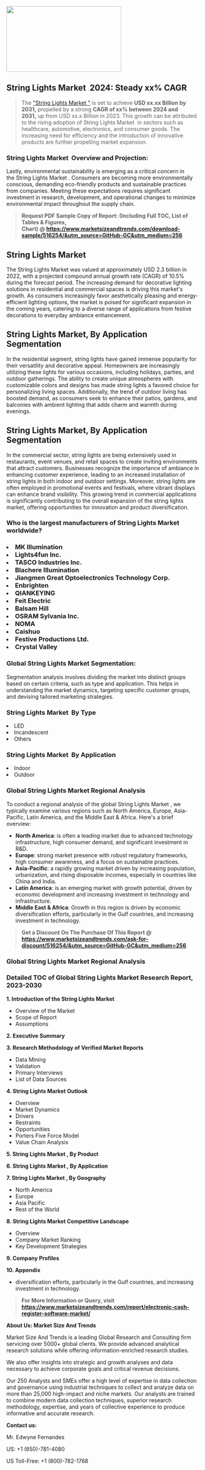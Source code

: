 <p><img class="alignnone size-medium wp-image-20088" src="https://ffe5etoiles.com/wp-content/uploads/2024/12/MST1-300x171.png" alt="" width="300" height="171" /></p><h2 id="ember46" class="ember-view reader-text-block__heading-2">String Lights Market &nbsp;2024: Steady&nbsp;xx% CAGR</h2><blockquote id="ember47" class="ember-view reader-text-block__blockquote">The&nbsp;<a class="app-aware-link " href="https://www.marketsizeandtrends.com/download-sample/516254/&utm_source=GitHub-GC&utm_medium=256" target="_blank" data-test-app-aware-link="">"String Lights Market "</a>&nbsp;is set to achieve&nbsp;<strong>USD&nbsp;xx.xx&nbsp;Billion by 2031,</strong>&nbsp;propelled by a strong&nbsp;<strong>CAGR of&nbsp;xx% between 2024 and 2031,</strong>&nbsp;up from USD xx.x Billion in 2023. This growth can be attributed to the rising adoption of&nbsp;String Lights Market &nbsp;in sectors such as healthcare, automotive, electronics, and consumer goods. The increasing need for efficiency and the introduction of innovative products are further propelling market expansion.</blockquote><h3 id="ember48" class="ember-view reader-text-block__heading-3">String Lights Market &nbsp;Overview and Projection:</h3><p id="ember49" class="ember-view reader-text-block__paragraph">Lastly, environmental sustainability is emerging as a critical concern in the&nbsp;String Lights Market . Consumers are becoming more environmentally conscious, demanding eco-friendly products and sustainable practices from companies. Meeting these expectations requires significant investment in research, development, and operational changes to minimize environmental impact throughout the supply chain.</p><blockquote id="ember50" class="ember-view reader-text-block__blockquote"><strong>Request PDF Sample Copy of Report: (Including Full TOC, List of Tables &amp; Figures, Chart)&nbsp;@&nbsp;<strong><a href="https://www.marketsizeandtrends.com/download-sample/516254/&utm_source=GitHub-GC&utm_medium=256" target="_blank">https://www.marketsizeandtrends.com/download-sample/516254/&utm_source=GitHub-GC&utm_medium=256</a></strong></strong></blockquote><h3 class=""> <h2>String Lights Market</h2><p>The String Lights Market was valued at approximately USD 2.3 billion in 2022, with a projected compound annual growth rate (CAGR) of 10.5% during the forecast period. The increasing demand for decorative lighting solutions in residential and commercial spaces is driving this market's growth. As consumers increasingly favor aesthetically pleasing and energy-efficient lighting options, the market is poised for significant expansion in the coming years, catering to a diverse range of applications from festive decorations to everyday ambiance enhancement.</p><h2>String Lights Market, By Application Segmentation</h2><p>In the residential segment, string lights have gained immense popularity for their versatility and decorative appeal. Homeowners are increasingly utilizing these lights for various occasions, including holidays, parties, and outdoor gatherings. The ability to create unique atmospheres with customizable colors and designs has made string lights a favored choice for personalizing living spaces. Additionally, the trend of outdoor living has boosted demand, as consumers seek to enhance their patios, gardens, and balconies with ambient lighting that adds charm and warmth during evenings.</p><h2>String Lights Market, By Application Segmentation</h2><p>In the commercial sector, string lights are being extensively used in restaurants, event venues, and retail spaces to create inviting environments that attract customers. Businesses recognize the importance of ambiance in enhancing customer experience, leading to an increased installation of string lights in both indoor and outdoor settings. Moreover, string lights are often employed in promotional events and festivals, where vibrant displays can enhance brand visibility. This growing trend in commercial applications is significantly contributing to the overall expansion of the string lights market, offering opportunities for innovation and product diversification.</p></h3><h3 id="" class="">Who is the largest manufacturers of&nbsp;String Lights Market worldwide?</h3><h3 class=""></Li><Li>MK Illumination</Li><Li> Lights4fun Inc.</Li><Li> TASCO Industries Inc.</Li><Li> Blachere Illumination</Li><Li> Jiangmen Great Optoelectronics Technology Corp.</Li><Li> Enbrighten</Li><Li> QIANKEYING</Li><Li> Feit Electric</Li><Li> Balsam Hill</Li><Li> OSRAM Sylvania Inc.</Li><Li> NOMA</Li><Li> Caishuo</Li><Li> Festive Productions Ltd.</Li><Li> Crystal Valley</h3><h3 id="ember53" class="ember-view reader-text-block__heading-3">Global&nbsp;String Lights Market Segmentation:</h3><p id="ember54" class="ember-view reader-text-block__paragraph">Segmentation analysis involves dividing the market into distinct groups based on certain criteria, such as type and application. This helps in understanding the market dynamics, targeting specific customer groups, and devising tailored marketing strategies.</p><h3 id="" class="">String Lights Market &nbsp;By Type</h3><p></Li><Li>LED</Li><Li> Incandescent</Li><Li> Others</p><h3 id="" class="">String Lights Market &nbsp;By Application</h3><p class=""></Li><Li>Indoor</Li><Li> Outdoor</p><h3 id="ember62" class="ember-view reader-text-block__heading-3">Global String Lights Market Regional Analysis</h3><p id="ember63" class="ember-view reader-text-block__paragraph">To conduct a regional analysis of the global String Lights Market , we typically examine various regions such as North America, Europe, Asia-Pacific, Latin America, and the Middle East &amp; Africa. Here's a brief overview:</p><ul><li><strong>North America</strong>: is often a leading market due to advanced technology infrastructure, high consumer demand, and significant investment in R&amp;D.</li><li><strong>Europe</strong>: strong market presence with robust regulatory frameworks, high consumer awareness, and a focus on sustainable practices.</li><li><strong>Asia-Pacific</strong>: a rapidly growing market driven by increasing population, urbanization, and rising disposable incomes, especially in countries like China and India.</li><li><strong>Latin America</strong>: is an emerging market with growth potential, driven by economic development and increasing investment in technology and infrastructure.</li><li><strong>Middle East &amp; Africa</strong>: Growth in this region is driven by economic diversification efforts, particularly in the Gulf countries, and increasing investment in technology.</li></ul><blockquote id="ember61" class="ember-view reader-text-block__blockquote"><strong>Get a Discount On The Purchase Of This Report @ <strong><a href="https://html-cleaner.com/" target="">https://www.marketsizeandtrends.com/ask-for-discount/516254/&utm_source=GitHub-GC&utm_medium=256</a></strong></strong></blockquote><h3 id="ember62" class="ember-view reader-text-block__heading-3">Global String Lights Market Regional Analysis</h3><h3 id="" class="">Detailed TOC of Global String Lights Market Research Report, 2023-2030</h3><p id="" class=""><strong>1. Introduction of the String Lights Market </strong></p><ul><li>Overview of the Market</li><li>Scope of Report</li><li>Assumptions</li></ul><p id="" class=""><strong>2. Executive Summary</strong></p><p id="" class=""><strong>3. Research Methodology of Verified Market Reports</strong></p><ul><li>Data Mining</li><li>Validation</li><li>Primary Interviews</li><li>List of Data Sources</li></ul><p id="" class=""><strong>4. String Lights Market Outlook</strong></p><ul><li>Overview</li><li>Market Dynamics</li><li>Drivers</li><li>Restraints</li><li>Opportunities</li><li>Porters Five Force Model</li><li>Value Chain Analysis</li></ul><p id="" class=""><strong>5. String Lights Market , By Product</strong></p><p id="" class=""><strong>6. String Lights Market , By Application</strong></p><p id="" class=""><strong>7. String Lights Market , By Geography</strong></p><ul><li>North America</li><li>Europe</li><li>Asia Pacific</li><li>Rest of the World</li></ul><p id="" class=""><strong>8. String Lights Market Competitive Landscape</strong></p><ul><li>Overview</li><li>Company Market Ranking</li><li>Key Development Strategies</li></ul><p id="" class=""><strong>9. Company Profiles</strong></p><p id="" class=""><strong>10. Appendix</strong></p><ul><li>diversification efforts, particularly in the Gulf countries, and increasing investment in technology.</li></ul><blockquote id="ember65" class="ember-view reader-text-block__blockquote"><strong>For More Information or Query, visit <strong><strong><a href="https://html-cleaner.com/" target="">https://www.marketsizeandtrends.com/report/electronic-cash-register-software-market/</a></strong></strong></strong></blockquote><p id="" class=""><strong>About Us: Market Size And Trends</strong></p><p id="" class="">Market Size And Trends is a leading Global Research and Consulting firm servicing over 5000+ global clients. We provide advanced analytical research solutions while offering information-enriched research studies.</p><p id="" class="">We also offer insights into strategic and growth analyses and data necessary to achieve corporate goals and critical revenue decisions.</p><p id="" class="">Our 250 Analysts and SMEs offer a high level of expertise in data collection and governance using industrial techniques to collect and analyze data on more than 25,000 high-impact and niche markets. Our analysts are trained to combine modern data collection techniques, superior research methodology, expertise, and years of collective experience to produce informative and accurate research.</p><p id="" class=""><strong>Contact us:</strong></p><p id="" class="">Mr. Edwyne Fernandes</p><p id="" class="">US: +1 (650)-781-4080</p><p id="" class="">US Toll-Free: +1 (800)-782-1768</p>

